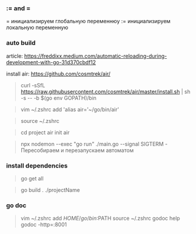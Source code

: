 ### := and = 
= инициализируем глобальную переменнюу
:= инициализируем локальную переменную

### auto build
article: https://freddixx.medium.com/automatic-reloading-during-development-with-go-31d370cbdf12

install air: https://github.com/cosmtrek/air/
>curl -sSfL https://raw.githubusercontent.com/cosmtrek/air/master/install.sh | sh -s -- -b $(go env GOPATH)/bin

>vim ~/.zshrc
add 'alias air='~/go/bin/air'

> source ~/.zshrc

> cd project
> air init
> air

>npx nodemon --exec "go run" ./main.go --signal SIGTERM - Пересобираем и перезапускаем автоматом

### install dependencies
> go get all

> go build .
> ./projectName

### go doc
> vim ~/.zshrc
add $HOME/go/bin:$PATH
> source ~/.zshrc
>godoc help
>godoc -http=:8001
